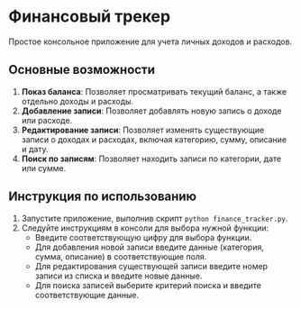 # Финансовый трекер

Простое консольное приложение для учета личных доходов и расходов.

## Основные возможности

1. **Показ баланса**: Позволяет просматривать текущий баланс, а также отдельно доходы и расходы.
2. **Добавление записи**: Позволяет добавлять новую запись о доходе или расходе.
3. **Редактирование записи**: Позволяет изменять существующие записи о доходах и расходах, включая категорию, сумму, описание и дату.
4. **Поиск по записям**: Позволяет находить записи по категории, дате или сумме.

## Инструкция по использованию

1. Запустите приложение, выполнив скрипт `python finance_tracker.py`.
2. Следуйте инструкциям в консоли для выбора нужной функции:
    - Введите соответствующую цифру для выбора функции.
    - Для добавления новой записи введите данные (категория, сумма, описание) в соответствующие поля.
    - Для редактирования существующей записи введите номер записи из списка и введите новые данные.
    - Для поиска записей выберите критерий поиска и введите соответствующие данные.
